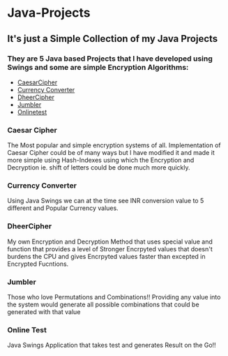 # Java-Projects

## It's just a Simple Collection of my Java Projects

### They are 5 Java based Projects that I have developed using Swings and some are simple Encryption Algorithms:
- [CaesarCipher](#caesar-cipher)
- [Currency Converter](#currency-converter)
- [DheerCipher](#dheercipher)
- [Jumbler](#jumbler)
- [Onlinetest](#online-test)

### Caesar Cipher
The Most popular and simple encryption systems of all. Implementation of Caesar Cipher could be of many ways but I have modified it and made it more simple using Hash-Indexes using which the Encryption and Decryption ie. shift of letters could be done much more quickly.

### Currency Converter
Using Java Swings we can at the time see INR conversion value to 5 different and Popular Currency values.

### DheerCipher
My own Encryption and Decryption Method that uses special value and function that provides a level of Stronger Encrpyted values that doesn't burdens the CPU and gives Encrpyted values faster than excepted in Encrypted Fucntions.

### Jumbler
Those who love Permutations and Combinations!! Providing any value into the system would generate all possible combinations that could be generated with that value

### Online Test
Java Swings Application that takes test and generates Result on the Go!!
